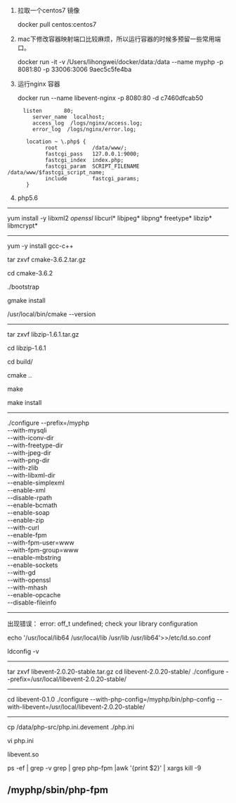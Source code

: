 1. 拉取一个centos7 镜像
	
	docker pull centos:centos7

2. mac下修改容器映射端口比较麻烦，所以运行容器的时候多预留一些常用端口。

	docker run -it -v /Users/lihongwei/docker/data:/data --name myphp -p 8081:80 -p 33006:3006 9aec5c5fe4ba

3. 运行nginx 容器

	docker run  --name libevent-nginx -p 8080:80 -d c7460dfcab50

```ng
     listen       80;
        server_name  localhost;
        access_log  /logs/nginx/access.log;
        error_log  /logs/nginx/error.log;

      location ~ \.php$ {
            root           /data/www/;
            fastcgi_pass   127.0.0.1:9000;
            fastcgi_index  index.php;
            fastcgi_param  SCRIPT_FILENAME  /data/www/$fastcgi_script_name;
            include        fastcgi_params;
      }
```

4. php5.6

-------------------------------

yum install -y libxml2 *openssl* libcurl* libjpeg* libpng* freetype* libzip* libmcrypt*

-------------------------------

yum -y install gcc-c++

tar zxvf cmake-3.6.2.tar.gz

cd cmake-3.6.2

./bootstrap

gmake install

/usr/local/bin/cmake --version

---------------------------------

tar zxvf libzip-1.6.1.tar.gz

cd libzip-1.6.1

cd build/

cmake ..

make

make install

------------------------------------

./configure --prefix=/myphp \
	--with-mysqli \
	--with-iconv-dir \
	--with-freetype-dir \
	--with-jpeg-dir \
	--with-png-dir \
	--with-zlib \
	--with-libxml-dir \
	--enable-simplexml \
	--enable-xml \
	--disable-rpath \
	--enable-bcmath \
	--enable-soap \
	--enable-zip \
	--with-curl \
	--enable-fpm \
	--with-fpm-user=www \
	--with-fpm-group=www \
	--enable-mbstring \
	--enable-sockets \
	--with-gd \
	--with-openssl \
	--with-mhash \
	--enable-opcache \
	--disable-fileinfo

-------------------------------

出现错误： error: off_t undefined; check your library configuration


echo '/usr/local/lib64
/usr/local/lib
/usr/lib
/usr/lib64'>>/etc/ld.so.conf

ldconfig -v


------------------------------------

tar zxvf libevent-2.0.20-stable.tar.gz
cd libevent-2.0.20-stable/
./configure --prefix=/usr/local/libevent-2.0.20-stable/

-------------------------------

cd libevent-0.1.0
./configure --with-php-config=/myphp/bin/php-config --with-libevent=/usr/local/libevent-2.0.20-stable/

-------------------------------

cp /data/php-src/php.ini.devement ./php.ini

vi php.ini 

libevent.so

ps -ef | grep -v grep | grep php-fpm |awk '{print $2}' | xargs kill -9

/myphp/sbin/php-fpm
---------------